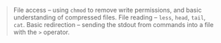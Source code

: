 >File access – using `chmod` to remove write permissions, and basic understanding of compressed files.
>File reading – `less`, `head`, `tail`, `cat`.
>Basic redirection – sending the stdout from commands into a file with the `>` operator.
